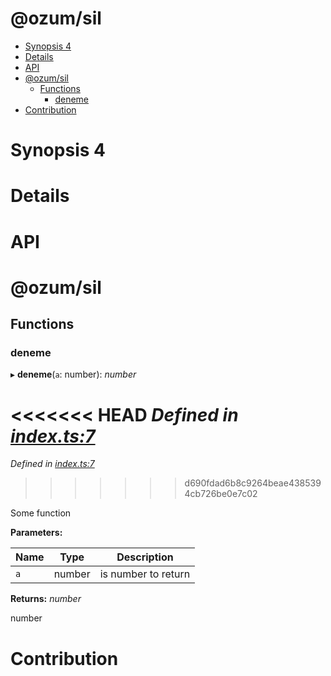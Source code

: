 # @ozum/sil





<!-- START doctoc generated TOC please keep comment here to allow auto update -->
<!-- DON'T EDIT THIS SECTION, INSTEAD RE-RUN doctoc TO UPDATE -->


- [Synopsis 4](#synopsis-4)
- [Details](#details)
- [API](#api)
- [@ozum/sil](#ozumsil)
  - [Functions](#functions)
    - [deneme](#deneme)
- [Contribution](#contribution)

<!-- END doctoc generated TOC please keep comment here to allow auto update -->


# Synopsis 4

# Details

<!-- usage -->

<!-- commands -->

# API


<a name="readmemd"></a>

# @ozum/sil

## Functions

###  deneme

▸ **deneme**(`a`: number): *number*

<<<<<<< HEAD
*Defined in [index.ts:7](https://github.com/ozum/sil/blob/bfddeaa/src/index.ts#L7)*
=======
*Defined in [index.ts:7](https://github.com/ozum/sil/blob/315eeb4/src/index.ts#L7)*
>>>>>>> d690fdad6b8c9264beae4385394cb726be0e7c02

Some function

**Parameters:**

Name | Type | Description |
------ | ------ | ------ |
`a` | number | is number to return |

**Returns:** *number*

number


# Contribution

